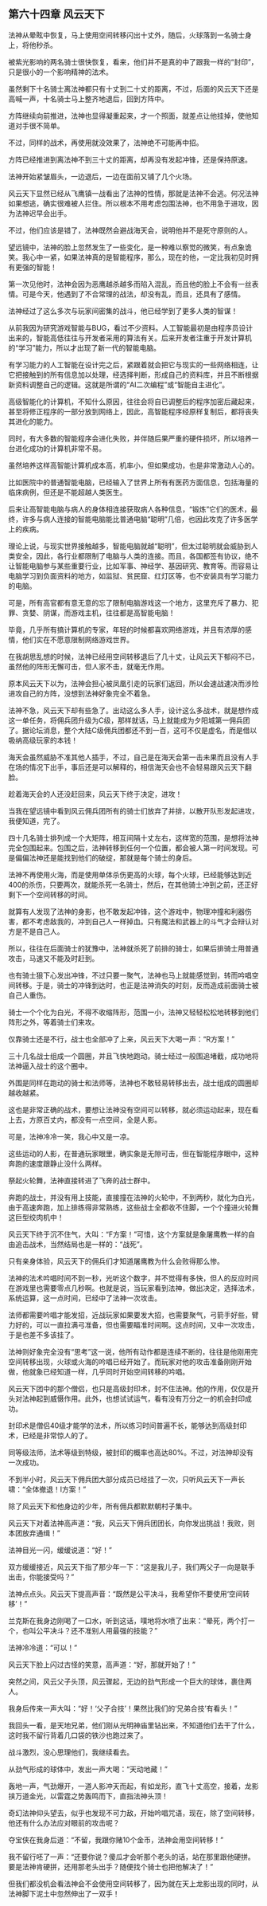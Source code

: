 ## 第六十四章 风云天下


法神从晕眩中恢复，马上使用空间转移闪出十丈外，随后，火球落到一名骑士身上，将他秒杀。

被紫光影响的两名骑士很快恢复，看来，他们并不是真的中了跟我一样的“封印”，只是很小的一个影响精神的法术。

虽然剩下十名骑士离法神都只有十丈到二十丈的距离，不过，后面的风云天下还是高喊一声，十名骑士马上整齐地退后，回到方阵中。

方阵继续向前推进，法神也显得凝重起来，才一个照面，就差点让他挂掉，使他知道对手很不简单。

不过，同样的战术，再使用就没效果了，法神绝不可能再中招。

方阵已经推进到离法神不到三十丈的距离，却再没有发起冲锋，还是保持原速。

法神开始紧皱眉头，一边退后，一边在面前又铺了几个火场。

风云天下显然已经从飞鹰镇一战看出了法神的性情，那就是法神不会逃。何况法神如果想逃，确实很难被人拦住。所以根本不用考虑包围法神，也不用急于进攻，因为法神迟早会出手。

不过，他们应该是错了，法神既然会避战海天会，说明他并不是死守原则的人。

望远镜中，法神的脸上忽然发生了一些变化，是一种难以察觉的微笑，有点象诡笑。我心中一紧，如果法神真的是智能程序，那么，现在的他，一定比我初见时拥有更强的智能！

第一次见他时，法神会因为恶鹰越杀越多而陷入混乱，而且他的脸上不会有一丝表情。可是今天，他遇到了不合常理的战法，却没有乱，而且，还具有了感情。

法神经过了这么多次与玩家间密集的战斗，他已经学到了更多人类的智谋！

从前我因为研究游戏智能与BUG，看过不少资料。人工智能最初是由程序员设计出来的，智能高低往往与开发者采用的算法有关。后来开发者注重于开发计算机的“学习”能力，所以才出现了新一代的智能电脑。

有学习能力的人工智能在设计完之后，紧跟着就会把它与现实的一些网络相连，让它把接触到的所有信息加以处理，经选择判断，形成自己的资料库，并且不断根据新资料调整自己的逻辑。这就是所谓的“AI二次编程”或“智能自主进化”。

高级智能化的计算机，不知什么原因，往往会将自已调整后的程序加密后藏起来，甚至将修正程序的一部分放到网络上，因此，高智能程序经原样复制后，都将丧失其进化的能力。

同时，有大多数的智能程序会进化失败，并伴随后果严重的硬件损坏，所以培养一台进化成功的计算机非常不易。

虽然培养这样高智能计算机成本高，机率小，但如果成功，也是非常激动人心的。

比如医院中的普通智能电脑，已经输入了世界上所有有医药方面信息，包括海量的临床病例，但还是不能超越人类医生。

后来让高智能电脑与病人的身体相连接获取病人各种信息，“锻炼”它们的医术，最终，许多与病人连接的智能电脑能比普通电脑“聪明”几倍，也因此攻克了许多医学上的疾病。

理论上说，与现实世界接触越多，智能电脑就越“聪明”，但太过聪明就会威胁到人类安全，因此，各行业都限制了电脑与人类的连接。而且，各国都签有协议，绝不让智能电脑参与某些重要行业，比如军事、神经学、基因研究、教育等。而容易让电脑学习到负面资料的地方，如监狱、贫民窟、红灯区等，也不安装具有学习能力的电脑。

可是，所有高官都有意无意的忘了限制电脑游戏这一个地方，这里充斥了暴力、犯罪、贪婪、阴谋，而游戏主机，往往都是高智能电脑！

毕竟，几乎所有搞计算机的专家，年轻的时候都喜欢网络游戏，并且有浓厚的感情，他们实在不愿意限制网络游戏世界。

在我胡思乱想的时候，法神已经用空间转移退后了几十丈，让风云天下郁闷不已，虽然他的阵形无懈可击，但人家不击，就毫无作用。

原本风云天下以为，法神会担心被凤凰引走的玩家们返回，所以会速战速决而涉险进攻自己的方阵，没想到法神好象完全不着急。

法神不急，风云天下却有些急了。出动这么多人手，设计这么多战术，就是想作成这一单任务，将佣兵团升级为C级，那样就话，马上就能成为夕阳城第一佣兵团了。据论坛消息，整个大陆C级佣兵团都还不到一百，这可不仅是虚名，而是借以吸纳高级玩家的本钱！

海天会虽然威胁不准其他人插手，不过，自己是在海天会第一击未果而且没有人手在场的情况下出手，事后还是可以解释的，相信海天会也不会轻易跟风云天下翻脸。

趁着海天会的人还没赶回来，风云天下终于决定，进攻！

当我在望远镜中看到风云佣兵团所有的骑士们放弃了并排，以散开队形发起进攻，我便知道，完了。

四十几名骑士排列成一个大矩阵，相互间隔十丈左右，这样宽的范围，是想将法神完全包围起来。包围之后，法神转移到任何一个位置，都会被人第一时间发现。可是偏偏法神还是能找到他们的破绽，那就是每个骑士的身后。

法神不再使用火海，而是使用单体杀伤更高的火球，每个火球，已经能够达到近400的杀伤，只要两次，就能杀死一名骑士，然后，在其他骑士冲到之前，还正好剩下一个空间转移的时间。

就算有人发现了法神的身影，也不敢发起冲锋，这个游戏中，物理冲撞和利器伤害，都不考虑敌我的，冲到自己人一样掉血。只有魔法和武器上的斗气才会辩认对方是不是自己人。

所以，往往在后面骑士的犹豫中，法神就杀死了前排的骑士，如果后排骑士用普通攻击，马速又不能及时赶到。

也有骑士狠下心发出冲锋，不过只要一聚气，法神也马上就能感觉到，转而吟唱空间转移。于是，骑士的冲锋到达时，也正是法神消失的时刻，反而造成前面骑士被自己人重伤。

骑士一个个化为白光，不得不收缩阵形，范围一小，法神又轻轻松松地转移到他们阵形之外，等着骑士们来攻。

仅靠骑士还是不行，战士也全部冲了上来，风云天下大喝一声：“R方案！”

三十几名战士组成一个圆圈，并且飞快地跑动。骑士经过一般围追堵截，成功地将法神逼入战士的这个圈中。

外围是同样在跑动的骑士和法师等，法神也不敢轻易转移出去，战士组成的圆圈却越收越紧。

这也是非常正确的战术，要想让法神没有空间可以转移，就必须运动起来，现在看上去，方原百丈内，都没有一点空间，全是人影。

可是，法神冷冷一笑，我心中又是一凉。

这些运动的人影，在普通玩家眼里，确实象是无隙可击，但在智能程序眼中，这种奔跑的速度跟静止没什么两样。

祭起火轮舞，法神直接转进了飞奔的战士群中。

奔跑的战士，并没有用上技能，直接撞在法神的火轮中，不到两秒，就化为白光，由于高速奔跑，加上排练得非常熟练，这些战士全都收不住脚，一个个撞进火轮舞这巨型绞肉机中！

风云天下终于沉不住气，大叫：“F方案！”可惜，这个方案就是象屠鹰教一样的自由追击战术，当然结局也是一样的：“战死”。

只有亲身体验，风云天下的佣兵们才知道屠鹰教为什么会败得那么惨。

法神的法术吟唱时间不到一秒，光听这个数字，并不觉得有多快，但人的反应时间在游戏里也需要零点几秒啊。也就是说，当玩家看到法神，做出决定，选择法术，系统运算，这一点时间，已经中了法神一次攻击。

法师都需要吟唱才能发招，近战玩家如果要发大招，也需要聚气，弓箭手好些，臂力好的，可以一直拉满弓准备，但也需要瞄准时间啊。这点时间，又中一次攻击，于是也差不多该挂了。

法神则好象完全没有“思考”这一说，他所有动作都是连续不断的，往往是他刚用完空间转移出现，火球或火海的吟唱已经开始了。而玩家对他的攻击准备刚刚开始做，他就象已经知道一样，几乎同时开始空间转移的吟唱。

风云天下团中的那个僧侣，也只是高级封印术，封不住法神。他的作用，仅仅是开头对法神起到威慑作用。此外，也想试试运气，看有没有万分之一的机会封印成功。

封印术是僧侣40级才能学的法术，所以练习时间普遍不长，能够达到高级封印术，已经是非常惊人的了。

同等级法师，法术等级到特级，被封印的概率也高达80%。不过，对法神却没有一次成功。

不到半小时，风云天下佣兵团大部分成员已经挂了一次，只听风云天下一声长啸：“全体撤退！I方案！”

除了风云天下和他身边的少年，所有佣兵都默默朝村子集中。

风云天下对着法神高声道：“我，风云天下佣兵团团长，向你发出挑战！我败，则本团放弃通缉！”

法神目光一闪，缓缓说道：“好！”

双方缓缓接近，风云天下指了那少年一下：“这是我儿子，我们两父子一向是联手出击，你能接受吗？”

法神点点头。风云天下提高声音：“既然是公平决斗，我希望你不要使用‘空间转移’！”

兰克斯在我身边刚喝了一口水，听到这话，噗地将水喷了出来：“晕死，两个打一个，也叫公平决斗？还不准别人用最强的技能？”

法神冷冷道：“可以！”

风云天下脸上闪过古怪的笑意，高声道：“好，那就开始了！”

突然之间，风云父子头顶，风云骤起，无边的劲气形成一个巨大的球体，裹住两人。

我身后传来一声大叫：“好！‘父子合技’！果然比我们的‘兄弟合技’有看头！”

我回头一看，是天地兄弟，他们刚从光明神庙里钻出来，不知道他们去干了什么，这时我不留行背着几口袋的铁沙也跑过来了。

战斗激烈，没心思理他们，我继续看去。

从劲气形成的球体中，发出一声大喝：“天动地藏！”

轰地一声，气劲爆开，一道人影冲天而起，有如龙形，直飞十丈高空，接着，龙影挟万道金光，以雷霆之势轰鸣而下，直指法神头顶！

奇幻法神仰头望去，似乎也发现不可力敌，开始吟唱咒语，现在，除了空间转移，他还有什么办法应对眼前的攻击呢？

夺宝侠在我身后道：“不留，我跟你赌10个金币，法神会用空间转移！”

我不留行呸了一声：“还要你说？傻瓜才会听那个老头的话，站在那里跟他硬拼。要是法神肯硬拼，还用那老头出手？随便找个骑士也把他解决了！”

但我们都没机会看法神会不会使用空间转移了，因为就在天上龙影出现的同时，从法神脚下泥土中忽然伸出了一双手！





